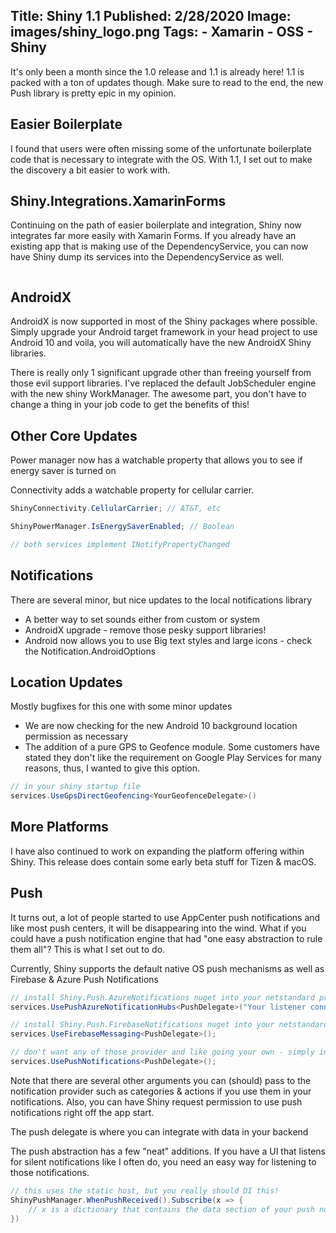 Title: Shiny 1.1
Published: 2/28/2020
Image: images/shiny_logo.png
Tags:
    - Xamarin
    - OSS
    - Shiny
---

It's only been a month since the 1.0 release and 1.1 is already here!  1.1 is packed with a ton of updates though.  Make sure to read to the end, the new Push library is pretty epic in my opinion.


Easier Boilerplate
---

I found that users were often missing some of the unfortunate boilerplate code that is necessary to integrate with the OS.  With 1.1, I set out to make the discovery a bit easier to work with.  

Shiny.Integrations.XamarinForms
---
Continuing on the path of easier boilerplate and integration, Shiny now integrates far more easily with Xamarin Forms.  If you already have an existing app that is making use of the DependencyService, you can now have Shiny dump its services into the DependencyService as well.  

```csharp

```

AndroidX
---
AndroidX is now supported in most of the Shiny packages where possible.  Simply upgrade your Android target framework in your head project to use Android 10 and voila, you will automatically have the new AndroidX Shiny libraries.

There is really only 1 significant upgrade other than freeing yourself from those evil support libraries.  I've replaced the default JobScheduler engine with the new shiny WorkManager.  The awesome part, you don't have to change a thing in your job code to get the benefits of this!


Other Core Updates
---
Power manager now has a watchable property that allows you to see if energy saver is turned on

Connectivity adds a watchable property for cellular carrier.

```csharp
ShinyConnectivity.CellularCarrier; // AT&T, etc

ShinyPowerManager.IsEnergySaverEnabled; // Boolean

// both services implement INotifyPropertyChanged
```

Notifications
---
There are several minor, but nice updates to the local notifications library
* A better way to set sounds either from custom or system
* AndroidX upgrade - remove those pesky support libraries!
* Android now allows you to use Big text styles and large icons - check the Notification.AndroidOptions

Location Updates
---
Mostly bugfixes for this one with some minor updates
* We are now checking for the new Android 10 background location permission as necessary
* The addition of a pure GPS to Geofence module.  Some customers have stated they don't like the requirement on Google Play Services for many reasons, thus, I wanted to give this option.

```csharp
// in your shiny startup file
services.UseGpsDirectGeofencing<YourGeofenceDelegate>()
```


More Platforms
---
I have also continued to work on expanding the platform offering within Shiny.  This release does contain some early beta stuff for Tizen & macOS.

Push
---
It turns out, a lot of people started to use AppCenter push notifications and like most push centers, it will be disappearing into the wind.  What if you could have a push notification engine that had "one easy abstraction to rule them all"?  This is what I set out to do. 

Currently, Shiny supports the default native OS push mechanisms as well as Firebase & Azure Push Notifications


```csharp
// install Shiny.Push.AzureNotifications nuget into your netstandard project
services.UsePushAzureNotificationHubs<PushDelegate>("Your listener connection string", "your hub name");

// install Shiny.Push.FirebaseNotifications nuget into your netstandard project
services.UseFirebaseMessaging<PushDelegate>();

// don't want any of those provider and like going your own - simply install 
services.UsePushNotifications<PushDelegate>();
```

Note that there are several other arguments you can (should) pass to the notification provider such as categories & actions if you use them in your notifications.  Also, you can have Shiny request permission to use push notifications right off the app start.


The push delegate is where you can integrate with data in your backend


The push abstraction has a few "neat" additions.  If you have a UI that listens for silent notifications like I often do, you need an easy way for listening to those notifications. 

```csharp
// this uses the static host, but you really should DI this!
ShinyPushManager.WhenPushReceived().Subscribe(x => {
    // x is a dictionary that contains the data section of your push notification
})
```